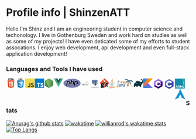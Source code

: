 # Profile info | ShinzenATT 
Hello I'm Shinz and I am an engineering student in computer science and techonology. I live in Gothenburg Sweden and work hard on studies as well as some of my projects! I have even deticated some of my efforts to student assocations. I enjoy web development, api development and even full-stack application development!
<br>

### Languages and Tools I have used
<img align="left" title="HTML5" alt="HTML5" width="26px" src="https://raw.githubusercontent.com/github/explore/80688e429a7d4ef2fca1e82350fe8e3517d3494d/topics/html/html.png" />
<img align="left" title="CSS3" alt="CSS3" width="26px" src="https://raw.githubusercontent.com/github/explore/80688e429a7d4ef2fca1e82350fe8e3517d3494d/topics/css/css.png" />
<img align="left" title="JavaScript" alt="JavaScript" width="26px" src="https://raw.githubusercontent.com/github/explore/80688e429a7d4ef2fca1e82350fe8e3517d3494d/topics/javascript/javascript.png" />
<img align="left" title="TypeScript" alt="TypeScript" width="26px" src="https://raw.githubusercontent.com/ShinzenATT/ShinzenATT/master/ts-logo.png" />
<img align="left" title="Node.js" alt="Node.js" width="26px" src="https://raw.githubusercontent.com/github/explore/80688e429a7d4ef2fca1e82350fe8e3517d3494d/topics/nodejs/nodejs.png" />
<img align="left" title="Vue.js" alt="Vue.js" width="26px" src="https://raw.githubusercontent.com/ShinzenATT/ShinzenATT/master/vue-logo.png" />
<img align="left" title="PHP" alt="PHP" height="26px" src="https://raw.githubusercontent.com/ShinzenATT/ShinzenATT/4937a4ad9857a9abbd536729882c367c539908fc/PHP-logo.svg" />
<img align="left" title="MySQL" alt="MySQL" width="26px" src="https://raw.githubusercontent.com/github/explore/80688e429a7d4ef2fca1e82350fe8e3517d3494d/topics/mysql/mysql.png" />
<img align="left" title="PostgreSQL" alt="PostgreSQL" width="26px" src="https://raw.githubusercontent.com/ShinzenATT/ShinzenATT/master/postgresql.png" />
<img align="left" title="Git" alt="Git" width="26px" src="https://raw.githubusercontent.com/ShinzenATT/ShinzenATT/master/git.png" />
<img align="left" title="Java" alt="Java" height="28px" src="https://github.com/ShinzenATT/ShinzenATT/blob/master/java-icon.png?raw=true" />
<img align="left" title="JavaFX" alt="JavaFX" height="26px" src="https://raw.githubusercontent.com/ShinzenATT/ShinzenATT/master/javafx.png" />
<img align="left" title="Gradle" alt="Gradle" height="26px" src="https://raw.githubusercontent.com/ShinzenATT/ShinzenATT/master/gradle.png" />
<img align="left" title="Kotlin" alt="Kotlin" height="26px" src="https://raw.githubusercontent.com/ShinzenATT/ShinzenATT/master/kotlin.png" />
<img align="left" title="C#" alt="C#" width="30px" src="https://github.com/ShinzenATT/ShinzenATT/blob/master/c-logo-icon-18.png?raw=true" />
<img align="left" title="C" alt="C" width="30px" src="https://raw.githubusercontent.com/ShinzenATT/ShinzenATT/master/c-logo.png" />
<img align="left" title="ARM Architecture" alt="ARM Architecture" width="28px" src="https://raw.githubusercontent.com/ShinzenATT/ShinzenATT/master/arm.jpeg" />
<img align="left" title="Arch Linux" alt="Arch Linux" width="30px" src="https://raw.githubusercontent.com/ShinzenATT/ShinzenATT/master/arch-linux.png" />

<br>
<br>

### Stats

[![Anurag's github stats](https://github-readme-stats.vercel.app/api?username=ShinzenATT&count_private=true&show_icons=true&theme=buefy)](https://github.com/anuraghazra/github-readme-stats)
[![wakatime](https://wakatime.com/badge/user/53fb229b-d6c8-4ee4-8592-c1aa087e5019.svg)](https://wakatime.com/@53fb229b-d6c8-4ee4-8592-c1aa087e5019)
[![willianrod's wakatime stats](https://github-readme-stats.vercel.app/api/wakatime?username=ShinzenATT&layout=compact)](https://github.com/anuraghazra/github-readme-stats)
[![Top Langs](https://github-readme-stats.vercel.app/api/top-langs/?username=ShinzenATT&layout=compact&theme=buefy)](https://github.com/anuraghazra/github-readme-stats)

[twitter]: https://twitter.com/ShinzenATT2
[steam]: https://steamcommunity.com/id/shinzenatt/
[discord]: https://discord.gg/TyCXKrJ
<!--
**ShinzenATT/ShinzenATT** is a ✨ _special_ ✨ repository because its `README.md` (this file) appears on your GitHub profile.

Here are some ideas to get you started:

- 🔭 I’m currently working on ...
- 🌱 I’m currently learning ...
- 👯 I’m looking to collaborate on ...
- 🤔 I’m looking for help with ...
- 💬 Ask me about ...
- 📫 How to reach me: ...
- 😄 Pronouns: ...
- ⚡ Fun fact: ...
-->
